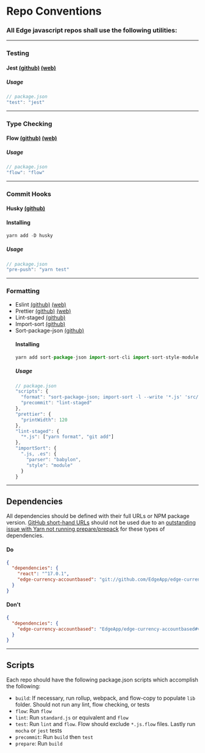 # Repo Conventions

### All Edge javascript repos shall use the following utilities:
----
### Testing
#### Jest [(github)](https://github.com/facebook/jest) [(web)](http://jestjs.io/)
  ##### Usage
  ```javascript
  // package.json
  "test": "jest"
  ```
----
### Type Checking
#### Flow [(github)](https://github.com/facebook/flow) [(web)](https://flow.org/)
  ##### Usage
  ```javascript
  // package.json
  "flow": "flow"
  ```
----
### Commit Hooks
#### Husky [(github)](https://github.com/typicode/husky)
  #### Installing
  ```javascript
  yarn add -D husky
  ```
  ##### Usage
  ```javascript
  // package.json
  "pre-push": "yarn test"
  ```
----
### Formatting
* Eslint [(github)](https://github.com/eslint/eslint) [(web)](https://eslint.org/)
* Prettier [(github)](https://github.com/prettier/prettier) [(web)](https://prettier.io/)
* Lint-staged [(github)](https://github.com/okonet/lint-staged)
* Import-sort [(github)](https://github.com/renke/import-sort)
* Sort-package-json [(github)](https://github.com/keithamus/sort-package-json)
  #### Installing
  ```javascript
  yarn add sort-package-json import-sort-cli import-sort-style-module prettier-eslint-cli lint-staged
  ```
  ##### Usage
  ```javascript
  // package.json
  "scripts": {
    "format": "sort-package-json; import-sort -l --write '*.js' 'src/**/*.js'; prettier-eslint --write '*.js' 'src/**/*.js'",
    "precommit": "lint-staged"
  },
  "prettier": {
    "printWidth": 120
  },
  "lint-staged": {
    "*.js": ["yarn format", "git add"]
  },
  "importSort": {
    ".js, .es": {
      "parser": "babylon",
      "style": "module"
    }
  }
  ```
----
## Dependencies

All dependencies should be defined with their full URLs or NPM package version. [GitHub short-hand URLs](https://docs.npmjs.com/cli/v6/configuring-npm/package-json#github-urls) should not be used due to an [outstanding issue with Yarn not running prepare/prepack](https://github.com/yarnpkg/yarn/issues/5235#issue-289053582) for these types of dependencies.

#### Do
```json
{
  "dependencies": {
    "react": "^17.0.1",
    "edge-currency-accountbased": "git://github.com/EdgeApp/edge-currency-accountbased.git#v0.7.33"
  }
}
```

#### Don't
```json
{
  "dependencies": {
    "edge-currency-accountbased": "EdgeApp/edge-currency-accountbased#v0.7.33"
  }
}
```
----
## Scripts

Each repo should have the following package.json scripts which accomplish the following:

- `build`: If necessary, run rollup, webpack, and flow-copy to populate `lib` folder. Should not run any lint, flow checking, or tests
- `flow`: Run `flow`
- `lint`: Run `standard.js` or equivalent and `flow`
- `test`: Run `lint` and `flow`. Flow should exclude `*.js.flow` files. Lastly run `mocha` or `jest` tests
- `precommit`: Run `build` then `test`
- `prepare`: Run `build`
